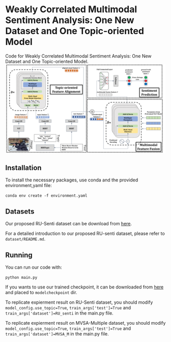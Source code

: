 # Weakly Correlated Multimodal Sentiment Analysis: One New Dataset and One Topic-oriented Model
Code for Weakly Correlated Multimodal Sentiment Analysis: One New Dataset and One Topic-oriented Model.
![TOM](/pics/TOM.png)
## Installation

To install the necessary packages, use conda and the provided environment,yaml file:

`conda env create -f environment.yaml`

## Datasets

Our proposed RU-Senti dataset can be download from [here](https://drive.google.com/file/d/1ED1SHlYRVhduDi14-f2Xp0Mk35PdjQJU/view?usp=drive_link).

For a detailed introduction to our proposed RU-senti dataset, please refer to `dataset/README.md`.
## Running
You can run our code with:

`python main.py`

If you wants to use our trained checkpoint, it can be downloaded from [here](https://drive.google.com/drive/folders/10Joh7Ee-0z4wAB4fIbTzbLwb45Y9YNwI?usp=drive_link) and placed to `modelcheckpoint` dir.

To replicate expierment result on RU-Senti dataset, you should modify `model_config.use_topic=True`, `train_args['test']=True` and `train_args['dataset']=RU_senti` in the main.py file. 

To replicate expierment result on MVSA-Multiple dataset, you should modify `model_config.use_topic=True`, `train_args['test']=True` and `train_args['dataset']=MVSA_M` in the main.py file.

